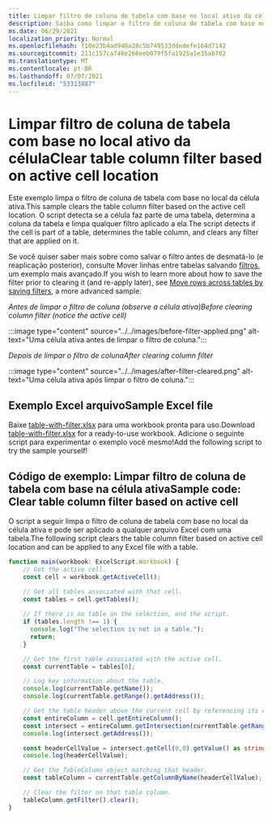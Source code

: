 ```yaml
---
title: Limpar filtro de coluna de tabela com base no local ativo da célula
description: Saiba como limpar o filtro de coluna de tabela com base no local ativo da célula.
ms.date: 06/29/2021
localization_priority: Normal
ms.openlocfilehash: f10e23b4ad948a28c5b749533ddedefe164d7142
ms.sourcegitcommit: 211c157ca746e266eeb079f5fa1925a1e35ab702
ms.translationtype: MT
ms.contentlocale: pt-BR
ms.lasthandoff: 07/07/2021
ms.locfileid: "53313887"
---
```

# <a name="clear-table-column-filter-based-on-active-cell-location"></a><span data-ttu-id="d7266-103">Limpar filtro de coluna de tabela com base no local ativo da célula</span><span class="sxs-lookup"><span data-stu-id="d7266-103">Clear table column filter based on active cell location</span></span>

<span data-ttu-id="d7266-104">Este exemplo limpa o filtro de coluna de tabela com base no local da célula ativa.</span><span class="sxs-lookup"><span data-stu-id="d7266-104">This sample clears the table column filter based on the active cell location.</span></span> <span data-ttu-id="d7266-105">O script detecta se a célula faz parte de uma tabela, determina a coluna da tabela e limpa qualquer filtro aplicado a ela.</span><span class="sxs-lookup"><span data-stu-id="d7266-105">The script detects if the cell is part of a table, determines the table column, and clears any filter that are applied on it.</span></span>

<span data-ttu-id="d7266-106">Se você quiser saber mais sobre como salvar o filtro antes de desmatá-lo (e reaplicação posterior), consulte Mover linhas entre tabelas salvando [filtros](move-rows-across-tables.md), um exemplo mais avançado.</span><span class="sxs-lookup"><span data-stu-id="d7266-106">If you wish to learn more about how to save the filter prior to clearing it (and re-apply later), see [Move rows across tables by saving filters](move-rows-across-tables.md), a more advanced sample.</span></span>

<span data-ttu-id="d7266-107">_Antes de limpar o filtro de coluna (observe a célula ativa)_</span><span class="sxs-lookup"><span data-stu-id="d7266-107">_Before clearing column filter (notice the active cell)_</span></span>

:::image type="content" source="../../images/before-filter-applied.png" alt-text="Uma célula ativa antes de limpar o filtro de coluna.":::

<span data-ttu-id="d7266-109">_Depois de limpar o filtro de coluna_</span><span class="sxs-lookup"><span data-stu-id="d7266-109">_After clearing column filter_</span></span>

:::image type="content" source="../../images/after-filter-cleared.png" alt-text="Uma célula ativa após limpar o filtro de coluna.":::

## <a name="sample-excel-file"></a><span data-ttu-id="d7266-111">Exemplo Excel arquivo</span><span class="sxs-lookup"><span data-stu-id="d7266-111">Sample Excel file</span></span>

<span data-ttu-id="d7266-112">Baixe <a href="table-with-filter.xlsx">table-with-filter.xlsx</a> para uma workbook pronta para uso.</span><span class="sxs-lookup"><span data-stu-id="d7266-112">Download <a href="table-with-filter.xlsx">table-with-filter.xlsx</a> for a ready-to-use workbook.</span></span> <span data-ttu-id="d7266-113">Adicione o seguinte script para experimentar o exemplo você mesmo!</span><span class="sxs-lookup"><span data-stu-id="d7266-113">Add the following script to try the sample yourself!</span></span>

## <a name="sample-code-clear-table-column-filter-based-on-active-cell"></a><span data-ttu-id="d7266-114">Código de exemplo: Limpar filtro de coluna de tabela com base na célula ativa</span><span class="sxs-lookup"><span data-stu-id="d7266-114">Sample code: Clear table column filter based on active cell</span></span>

<span data-ttu-id="d7266-115">O script a seguir limpa o filtro de coluna de tabela com base no local da célula ativa e pode ser aplicado a qualquer arquivo Excel com uma tabela.</span><span class="sxs-lookup"><span data-stu-id="d7266-115">The following script clears the table column filter based on active cell location and can be applied to any Excel file with a table.</span></span>

```TypeScript
function main(workbook: ExcelScript.Workbook) {
    // Get the active cell.
    const cell = workbook.getActiveCell();

    // Get all tables associated with that cell.
    const tables = cell.getTables();
    
    // If there is no table on the selection, end the script.
    if (tables.length !== 1) {
      console.log("The selection is not in a table.");
      return;
    }

    // Get the first table associated with the active cell.
    const currentTable = tables[0];

    // Log key information about the table.
    console.log(currentTable.getName());
    console.log(currentTable.getRange().getAddress());

    // Get the table header above the current cell by referencing its column.
    const entireColumn = cell.getEntireColumn();
    const intersect = entireColumn.getIntersection(currentTable.getRange());
    console.log(intersect.getAddress());

    const headerCellValue = intersect.getCell(0,0).getValue() as string;
    console.log(headerCellValue);

    // Get the TableColumn object matching that header.
    const tableColumn = currentTable.getColumnByName(headerCellValue);

    // Clear the filter on that table column.
    tableColumn.getFilter().clear();
}
```
